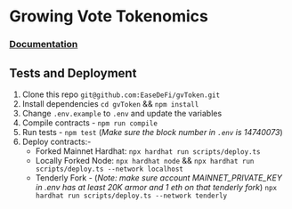 # Growing Vote Tokenomics

### [Documentation](https://docs.google.com/document/d/1U4gdkx_Qen8iApCc0C5zSi3PrDfbn_yoBM9RWaeaqTw/edit)

## Tests and Deployment

1. Clone this repo `git@github.com:EaseDeFi/gvToken.git`
2. Install dependencies `cd gvToken` && `npm install`
3. Change `.env.example` to `.env` and update the variables
4. Compile contracts - `npm run compile`
5. Run tests - `npm test` (_Make sure the block number in `.env` is 14740073_)
6. Deploy contracts:-
   - Forked Mainnet Hardhat: `npx hardhat run scripts/deploy.ts`
   - Locally Forked Node: `npx hardhat node` && `npx hardhat run scripts/deploy.ts --network localhost`
   - Tenderly Fork - (_Note: make sure account MAINNET_PRIVATE_KEY in .env has at least 20K armor and 1 eth on that tenderly fork_) `npx hardhat run scripts/deploy.ts --network tenderly`
